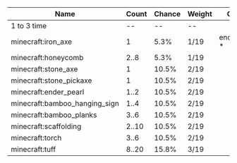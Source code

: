| Name                          | Count | Chance | Weight | Comment         |
| ----------------------------- | ----- | ------ | ------ | --------------- |
| 1 to 3 time                   |    -- |     -- |     -- |                 |
| minecraft:iron_axe            |     1 |   5.3% |   1/19 | enchantments: * |
| minecraft:honeycomb           |  2..8 |   5.3% |   1/19 |                 |
| minecraft:stone_axe           |     1 |  10.5% |   2/19 |                 |
| minecraft:stone_pickaxe       |     1 |  10.5% |   2/19 |                 |
| minecraft:ender_pearl         |  1..2 |  10.5% |   2/19 |                 |
| minecraft:bamboo_hanging_sign |  1..4 |  10.5% |   2/19 |                 |
| minecraft:bamboo_planks       |  3..6 |  10.5% |   2/19 |                 |
| minecraft:scaffolding         | 2..10 |  10.5% |   2/19 |                 |
| minecraft:torch               |  3..6 |  10.5% |   2/19 |                 |
| minecraft:tuff                | 8..20 |  15.8% |   3/19 |                 |